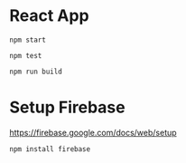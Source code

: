 # React App

```
npm start
```

```
npm test
```

```
npm run build
```

# Setup Firebase

https://firebase.google.com/docs/web/setup

```
npm install firebase
```
